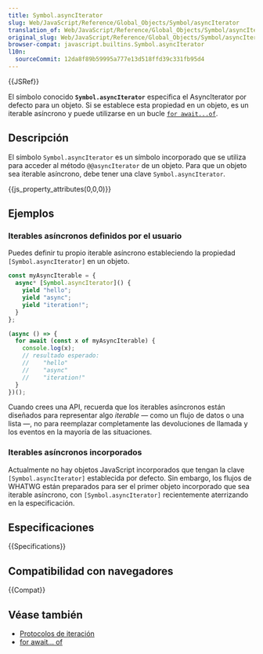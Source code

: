 ```yaml
---
title: Symbol.asyncIterator
slug: Web/JavaScript/Reference/Global_Objects/Symbol/asyncIterator
translation_of: Web/JavaScript/Reference/Global_Objects/Symbol/asyncIterator
original_slug: Web/JavaScript/Reference/Global_Objects/Symbol/asyncIterator
browser-compat: javascript.builtins.Symbol.asyncIterator
l10n:
  sourceCommit: 12da8f89b59995a777e13d518ffd39c331fb95d4
---
```

{{JSRef}}

El símbolo conocido **`Symbol.asyncIterator`** especifica el AsyncIterator por defecto para un objeto. Si se establece esta propiedad en un objeto, es un iterable asíncrono y puede utilizarse en un bucle [`for await...of`](/es/docs/Web/JavaScript/Reference/Statements/for-await...of).

## Descripción

El símbolo `Symbol.asyncIterator` es un símbolo incorporado que se utiliza para acceder al método `@@asyncIterator` de un objeto. Para que un objeto sea iterable asíncrono, debe tener una clave `Symbol.asyncIterator`.

{{js_property_attributes(0,0,0)}}

## Ejemplos

### Iterables asíncronos definidos por el usuario

Puedes definir tu propio iterable asíncrono estableciendo la propiedad `[Symbol.asyncIterator]` en un objeto.

```js
const myAsyncIterable = {
  async* [Symbol.asyncIterator]() {
    yield "hello";
    yield "async";
    yield "iteration!";
  }
};

(async () => {
  for await (const x of myAsyncIterable) {
    console.log(x);
    // resultado esperado:
    //    "hello"
    //    "async"
    //    "iteration!"
  }
})();
```

Cuando crees una API, recuerda que los iterables asíncronos están diseñados para representar algo _iterable_ — como un flujo de datos o una lista —, no para reemplazar completamente las devoluciones de llamada y los eventos en la mayoría de las situaciones.

### Iterables asíncronos incorporados

Actualmente no hay objetos JavaScript incorporados que tengan la clave `[Symbol.asyncIterator]` establecida por defecto. Sin embargo, los flujos de WHATWG están preparados para ser el primer objeto incorporado que sea iterable asíncrono, con `[Symbol.asyncIterator]` recientemente aterrizando en la especificación.

## Especificaciones

{{Specifications}}

## Compatibilidad con navegadores

{{Compat}}

## Véase también

- [Protocolos de iteración](/es/docs/Web/JavaScript/Reference/Iteration_protocols)
- [for await... of](/es/docs/Web/JavaScript/Reference/Statements/for-await...of)
